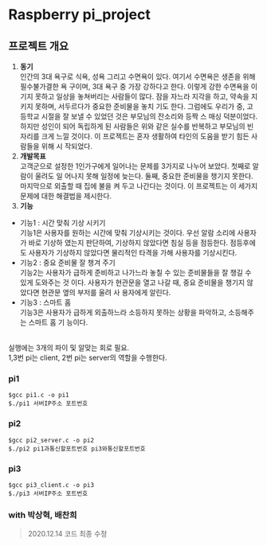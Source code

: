 # Raspberry pi_project

## 프로젝트 개요
1. **동기** <br>
인간의 3대 욕구로 식욕, 성욕 그리고 수면욕이 있다. 여기서 수면욕은 생존을 위해 필수불가결한 욕
구이며, 3대 욕구 중 가장 강하다고 한다. 이렇게 강한 수면욕을 이기지 못하고 일상을 놓쳐버리는
사람들이 많다. 잠을 자느라 지각을 하고, 약속을 지키지 못하며, 서두르다가 중요한 준비물을 놓치
기도 한다. 그럼에도 우리가 중, 고등학교 시절을 잘 보낼 수 있었던 것은 부모님의 잔소리와 등짝 스
매싱 덕분이었다. 하지만 성인이 되어 독립하게 된 사람들은 위와 같은 실수를 반복하고 부모님의 빈
자리를 크게 느낄 것이다. 이 프로젝트는 혼자 생활하여 타인의 도움을 받기 힘든 사람들을 위해 시
작되었다.
2. **개발목표** <br>
고객군으로 설정한 1인가구에게 일어나는 문제를 3가지로 나누어 보았다. 첫째로 알람이 울려도 일
어나지 못해 일정에 늦는다. 둘째, 중요한 준비물을 챙기지 못한다. 마지막으로 외출할 때 집에 불을
켜 두고 나간다는 것이다. 이 프로젝트는 이 세가지 문제에 대한 해결법을 제시한다.
3. **기능** <br>
+ 기능1 : 시간 맞춰 기상 시키기 <br>
기능1은 사용자를 원하는 시간에 맞춰 기상시키는 것이다. 우선 알람 소리에 사용자가 바로 기상하
였는지 판단하여, 기상하지 않았다면 침실 등을 점등한다. 점등후에도 사용자가 기상하지 않았다면
물리적인 타격을 가해 사용자를 기상시킨다.
+ 기능2 : 중요 준비물 잘 챙겨 주기 <br>
기능2는 사용자가 급하게 준비하고 나가느라 놓칠 수 있는 준비물들을 잘 챙길 수 있게 도와주는 것
이다. 사용자가 현관문을 열고 나갈 때, 중요 준비물을 챙기지 않았다면 현관문 옆의 부저를 울려 사
용자에게 알린다.
+ 기능3 : 스마트 홈 <br>
기능3은 사용자가 급하게 외출하느라 소등하지 못하는 상황을 파악하고, 소등해주는 스마트 홈 기
능이다.
<br>
실행에는 3개의 파이 및 알맞는 회로 필요.<br>
1,3번 pi는 client, 2번 pi는 server의 역할을 수행한다.

### pi1
```
$gcc pi1.c -o pi1
$./pi1 서버IP주소 포트번호
```
### pi2
```
$gcc pi2_server.c -o pi2
$./pi2 pi1과통신할포트번호 pi3와통신할포트번호
```
### pi3
```
$gcc pi3_client.c -o pi3
$./pi3 서버IP주소 포트번호
```
### with 박상혁, 배찬희
> 2020.12.14 코드 최종 수정
